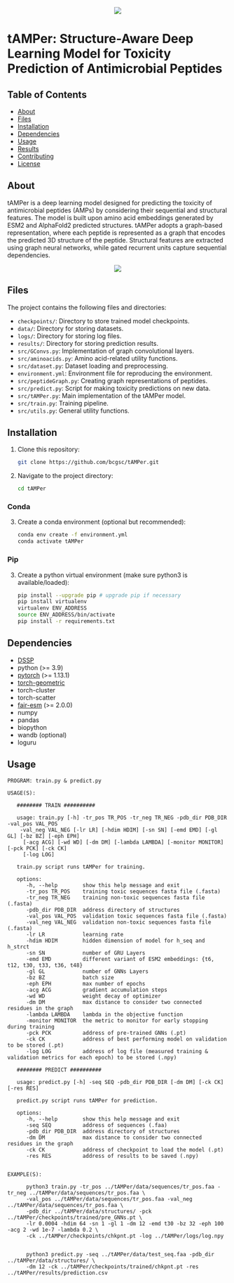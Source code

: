 <p align="center">
  <img src="https://github.com/bcgsc/tAMPer/blob/master/imgs/logo.png" />
</p>

# tAMPer: Structure-Aware Deep Learning Model for Toxicity Prediction of Antimicrobial Peptides

## Table of Contents

- [About](#about)
- [Files](#files)
- [Installation](#installation)
- [Dependencies](#dependencies)
- [Usage](#usage)
- [Results](#results)
- [Contributing](#contributing)
- [License](#license)

## About

tAMPer is a deep learning model designed for predicting the toxicity of antimicrobial peptides (AMPs) by considering their sequential and structural features. The model is built upon amino acid embeddings generated by ESM2 and AlphaFold2 predicted structures. tAMPer adopts a graph-based representation, where each peptide is represented as a graph that encodes the predicted 3D structure of the peptide. Structural features are extracted using graph neural networks, while gated recurrent units capture sequential dependencies.
<p align="center">
  <img src="https://github.com/bcgsc/tAMPer/blob/master/imgs/tAMPer.png" />
</p>

## Files

The project contains the following files and directories:

- `checkpoints/`: Directory to store trained model checkpoints.
- `data/`: Directory for storing datasets.
- `logs/`: Directory for storing log files.
- `results/`: Directory for storing prediction results.
- `src/GConvs.py`: Implementation of graph convolutional layers.
- `src/aminoacids.py`: Amino acid-related utility functions.
- `src/dataset.py`: Dataset loading and preprocessing.
- `environment.yml`: Environment file for reproducing the environment.
- `src/peptideGraph.py`: Creating graph representations of peptides.
- `src/predict.py`: Script for making toxicity predictions on new data.
- `src/tAMPer.py`: Main implementation of the tAMPer model.
- `src/train.py`: Training pipeline.
- `src/utils.py`: General utility functions.

## Installation

1. Clone this repository:

   ```bash
   git clone https://github.com/bcgsc/tAMPer.git
   ```
2. Navigate to the project directory:
   ```bash
   cd tAMPer
   ```

### Conda

3. Create a conda environment (optional but recommended):
   ```bash
   conda env create -f environment.yml
   conda activate tAMPer
   ```

### Pip

3. Create a python virtual environment (make sure python3 is available/loaded):
   ```bash
   pip install --upgrade pip # upgrade pip if necessary
   pip install virtualenv
   virtualenv ENV_ADDRESS
   source ENV_ADDRESS/bin/activate
   pip install -r requirements.txt
   ```

## Dependencies

- [DSSP](https://ssbio.readthedocs.io/en/latest/instructions/dssp.html)
- python (>= 3.9)
- [pytorch](https://pytorch.org/get-started/previous-versions/) (>= 1.13.1)
- [torch-geometric](https://pytorch-geometric.readthedocs.io/en/latest/install/installation.html)
- torch-cluster
- torch-scatter
- [fair-esm](https://github.com/facebookresearch/esm) (>= 2.0.0)
- numpy
- pandas
- biopython
- wandb (optional)
- loguru

## Usage

```
PROGRAM: train.py & predict.py

USAGE(S): 
   
   ######## TRAIN ##########

   usage: train.py [-h] -tr_pos TR_POS -tr_neg TR_NEG -pdb_dir PDB_DIR -val_pos VAL_POS
    -val_neg VAL_NEG [-lr LR] [-hdim HDIM] [-sn SN] [-emd EMD] [-gl GL] [-bz BZ] [-eph EPH]
     [-acg ACG] [-wd WD] [-dm DM] [-lambda LAMBDA] [-monitor MONITOR] [-pck PCK] [-ck CK]
     [-log LOG]

   train.py script runs tAMPer for training.

   options:
      -h, --help        show this help message and exit
      -tr_pos TR_POS    training toxic sequences fasta file (.fasta)
      -tr_neg TR_NEG    training non-toxic sequences fasta file (.fasta)
      -pdb_dir PDB_DIR  address directory of structures
      -val_pos VAL_POS  validation toxic sequences fasta file (.fasta)
      -val_neg VAL_NEG  validation non-toxic sequences fasta file (.fasta)
      -lr LR            learning rate
      -hdim HDIM        hidden dimension of model for h_seq and h_strct
      -sn SN            number of GRU Layers
      -emd EMD          different variant of ESM2 embeddings: {t6, t12, t30, t33, t36, t48}
      -gl GL            number of GNNs Layers
      -bz BZ            batch size
      -eph EPH          max number of epochs
      -acg ACG          gradient accumulation steps
      -wd WD            weight decay of optimizer
      -dm DM            max distance to consider two connected residues in the graph
      -lambda LAMBDA    lambda in the objective function
      -monitor MONITOR  the metric to monitor for early stopping during training
      -pck PCK          address of pre-trained GNNs (.pt)
      -ck CK            address of best performing model on validation to be stored (.pt)
      -log LOG          address of log file (measured training & validation metrics for each epoch) to be stored (.npy)

   ######## PREDICT ##########

   usage: predict.py [-h] -seq SEQ -pdb_dir PDB_DIR [-dm DM] [-ck CK] [-res RES]

   predict.py script runs tAMPer for prediction.

   options:
      -h, --help        show this help message and exit
      -seq SEQ          address of sequences (.faa)
      -pdb_dir PDB_DIR  address directory of structures
      -dm DM            max distance to consider two connected residues in the graph
      -ck CK            address of checkpoint to load the model (.pt)
      -res RES          address of results to be saved (.npy)

                                                                              
EXAMPLE(S):

      python3 train.py -tr_pos ../tAMPer/data/sequences/tr_pos.faa -tr_neg ../tAMPer/data/sequences/tr_pos.faa \
      -val_pos ../tAMPer/data/sequences/tr_pos.faa -val_neg ../tAMPer/data/sequences/tr_pos.faa \
      -pdb_dir ../tAMPer/data/structures/ -pck ../tAMPer/checkpoints/trained/pre_GNNs.pt \
      -lr 0.0004 -hdim 64 -sn 1 -gl 1 -dm 12 -emd t30 -bz 32 -eph 100 -acg 2 -wd 1e-7 -lambda 0.2 \
      -ck ../tAMPer/checkpoints/chkpnt.pt -log ../tAMPer/logs/log.npy
      

      python3 predict.py -seq ../tAMPer/data/test_seq.faa -pdb_dir ../tAMPer/data/structures/ \
      -dm 12 -ck ../tAMPer/checkpoints/trained/chkpnt.pt -res ../tAMPer/results/prediction.csv
      
```
